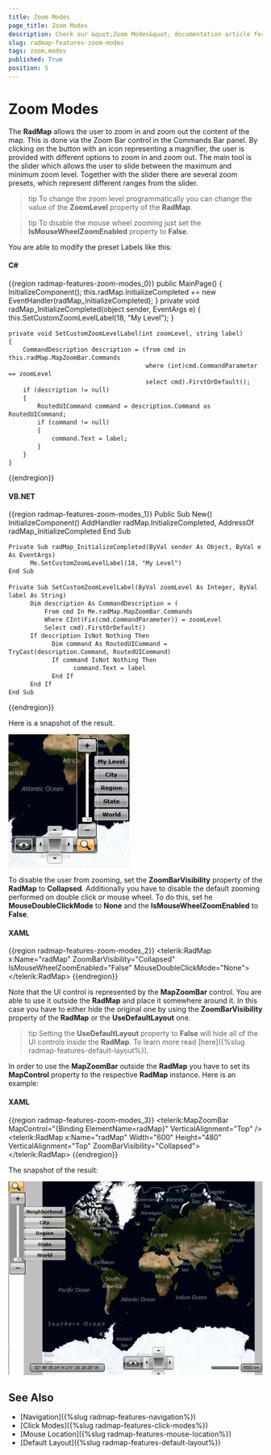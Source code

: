 ```yaml
---
title: Zoom Modes
page_title: Zoom Modes
description: Check our &quot;Zoom Modes&quot; documentation article for the RadMap WPF control.
slug: radmap-features-zoom-modes
tags: zoom,modes
published: True
position: 5
---
```


# Zoom Modes

The __RadMap__ allows the user to zoom in and zoom out the content of the map. This is done via the Zoom Bar control in the Commands Bar panel. By clicking on the button with an icon representing a magnifier, the user is provided with different options to zoom in and zoom out. The main tool is the slider which allows the user to slide between the maximum and minimum zoom level. Together with the slider there are several zoom presets, which represent different ranges from the slider.

>tip To change the zoom level programmatically you can change the value of the __ZoomLevel__ property of the __RadMap__.

>tip To disable the mouse wheel zooming just set the __IsMouseWheelZoomEnabled__ property to __False__.

You are able to modify the preset Labels like this:

#### __C#__
{{region radmap-features-zoom-modes_0}}
	public MainPage()
    {
        InitializeComponent();
        this.radMap.InitializeCompleted += new EventHandler(radMap_InitializeCompleted);
    }
    private void radMap_InitializeCompleted(object sender, EventArgs e)
    {
        this.SetCustomZoomLevelLabel(18, "My Level");
    }

    private void SetCustomZoomLevelLabel(int zoomLevel, string label)
    {
        CommandDescription description = (from cmd in this.radMap.MapZoomBar.Commands
                                          where (int)cmd.CommandParameter == zoomLevel
                                          select cmd).FirstOrDefault();
        if (description != null)
        {
            RoutedUICommand command = description.Command as RoutedUICommand;
            if (command != null)
            {
                command.Text = label;
            }
        }
    }
{{endregion}}

#### __VB.NET__
{{region radmap-features-zoom-modes_1}}
	Public Sub New()
		InitializeComponent()
		AddHandler radMap.InitializeCompleted, AddressOf radMap_InitializeCompleted
	End Sub
	
	Private Sub radMap_InitializeCompleted(ByVal sender As Object, ByVal e As EventArgs)
		  Me.SetCustomZoomLevelLabel(18, "My Level")
	End Sub
	
	Private Sub SetCustomZoomLevelLabel(ByVal zoomLevel As Integer, ByVal label As String)
		  Dim description As CommandDescription = (
			  From cmd In Me.radMap.MapZoomBar.Commands
			  Where CInt(Fix(cmd.CommandParameter)) = zoomLevel
			  Select cmd).FirstOrDefault()
		  If description IsNot Nothing Then
				Dim command As RoutedUICommand = TryCast(description.Command, RoutedUICommand)
				If command IsNot Nothing Then
					  command.Text = label
				End If
		  End If
	End Sub
{{endregion}}

Here is a snapshot of the result.

![](images/RadMap_Features_ZoomModes_01.png)

To disable the user from zooming, set the __ZoomBarVisibility__ property of the __RadMap__ to __Collapsed__. Additionally you have to disable the default zooming performed on double click or mouse wheel. To do this, set he __MouseDoubleClickMode__ to __None__ and the __IsMouseWheelZoomEnabled__ to __False__.

#### __XAML__
{{region radmap-features-zoom-modes_2}}
	<telerik:RadMap x:Name="radMap"
					ZoomBarVisibility="Collapsed"
	                IsMouseWheelZoomEnabled="False"
	                MouseDoubleClickMode="None">
	</telerik:RadMap>
{{endregion}}

Note that the UI control is represented by the __MapZoomBar__ control. You are able to use it outside the __RadMap__ and place it somewhere around it. In this case you have to either hide the original one by using the __ZoomBarVisibility__ property of the __RadMap__ or the __UseDefaultLayout__ one.

>tip Setting the __UseDefaultLayout__ property to __False__ will hide all of the UI controls inside the __RadMap__. To learn more read [here]({%slug radmap-features-default-layout%}).

In order to use the __MapZoomBar__ outside the __RadMap__ you have to set its __MapControl__ property to the respective __RadMap__ instance. Here is an example:

#### __XAML__
{{region radmap-features-zoom-modes_3}}
	<StackPanel Orientation="Horizontal">
	    <telerik:MapZoomBar MapControl="{Binding ElementName=radMap}"
	                        VerticalAlignment="Top" />
	    <telerik:RadMap x:Name="radMap"
	                    Width="600"
	                    Height="480" VerticalAlignment="Top"
						ZoomBarVisibility="Collapsed">
	    </telerik:RadMap>
	</StackPanel>
{{endregion}}

The snapshot of the result:

![](images/RadMap_Features_ZoomModes_02.png)

## See Also
 * [Navigation]({%slug radmap-features-navigation%})
 * [Click Modes]({%slug radmap-features-click-modes%})
 * [Mouse Location]({%slug radmap-features-mouse-location%})
 * [Default Layout]({%slug radmap-features-default-layout%})